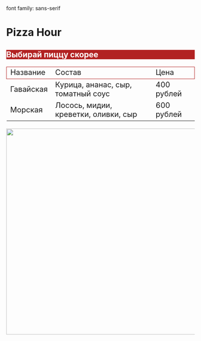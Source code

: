 <html>
     font family: sans-serif
    <h1 style=background color:lightgreen;color darkgreen text-align center;font-size:50px">Pizza Hour</h1>
    <h2 style="background-color:firebrick;color:white;font size:30px">Выбирай пиццу скорее</h2>
    <table style="font-size:20px;border:1px solid firebrick border-collapse:collapse">
        <tr style="border:1px solid firebrick">
            <td>Название</td>
            <td>Состав</td>
            <td>Цена</td>
        </tr>
        <tr style="border 1px solid firebrick">
            <td>Гавайская</td>
            <td>Курица, ананас, сыр, томатный соус</td>
            <td>400 рублей</td>
        </tr>
        <tr style="border:1px solid firebrick>
            <td>Пеперони</td>
            <td>Колбаса, соус, сыр, перец чёрный, паприка</td>
            <td>450 рублей</td>
        </tr>
        <tr style=border:1px solid firebrick">
            <td>Морская</td>
            <td>Лосось, мидии, креветки, оливки, сыр</td>
            <td>600 рублей</td>
        </tr>
    </table>
    <p><img src="https://www.google.com/search?q=%D0%BC%D1%83%D0%B4%D1%80%D1%8B%D0%B9+%D0%B4%D1%83%D0%B1&oq=&aqs=chrome.0.69i59i450l8.236056871j0j15&sourceid=chrome&ie=UTF-8#imgrc=dUVJ5LEP6UBl7M" width="550px"/></p>
</html>
